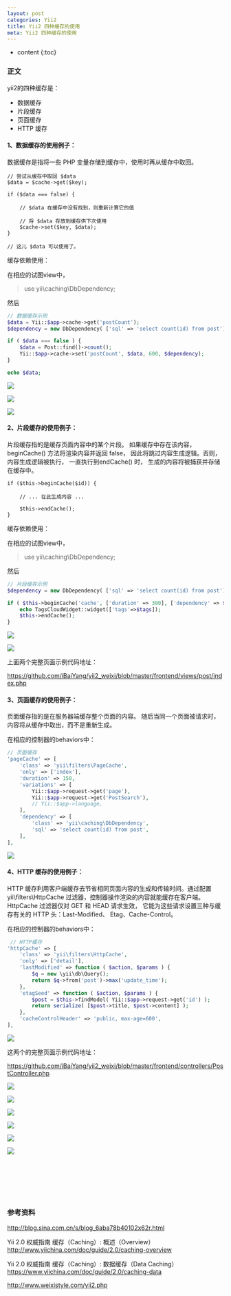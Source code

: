 ```yaml
---
layout: post
categories: Yii2
title: Yii2 四种缓存的使用 
meta: Yii2 四种缓存的使用 
---
```

* content
{:toc}

### 正文

yii2的四种缓存是：
* 数据缓存
* 片段缓存
* 页面缓存
* HTTP 缓存

#### 1、数据缓存的使用例子：

数据缓存是指将一些 PHP 变量存储到缓存中，使用时再从缓存中取回。

```
// 尝试从缓存中取回 $data 
$data = $cache->get($key);

if ($data === false) {

    // $data 在缓存中没有找到，则重新计算它的值

    // 将 $data 存放到缓存供下次使用
    $cache->set($key, $data);
}

// 这儿 $data 可以使用了。
```

缓存依赖使用：

在相应的试图view中，

>  use yii\caching\DbDependency; 

然后

```php
// 数据缓存示例
$data = Yii::$app->cache->get('postCount');
$dependency = new DbDependency( ['sql' => 'select count(id) from post'] );

if ( $data === false ) {
    $data = Post::find()->count();
    Yii::$app->cache->set('postCount', $data, 600, $dependency);
}

echo $data; 
```

![]({{site.baseurl}}/images/20200417/20200417132750.jpeg)

![]({{site.baseurl}}/images/20200417/20200417132751.jpeg)

![]({{site.baseurl}}/images/20200417/20200417132752.jpeg)

#### 2、片段缓存的使用例子：

片段缓存指的是缓存页面内容中的某个片段。 如果缓存中存在该内容，beginCache() 方法将渲染内容并返回 false， 
因此将跳过内容生成逻辑。否则，内容生成逻辑被执行， 一直执行到endCache() 时， 生成的内容将被捕获并存储在缓存中。

```
if ($this->beginCache($id)) {

    // ... 在此生成内容 ...

    $this->endCache();
}
```

缓存依赖使用：

在相应的试图view中，

>  use yii\caching\DbDependency; 

然后

```php
// 片段缓存示例
$dependency = new DbDependency( ['sql' => 'select count(id) from post'] );

if ( $this->beginCache('cache', ['duration' => 300], ['dependency' => $dependency]) ) {
    echo TagsCloudWidget::widget(['tags'=>$tags]);
    $this->endCache();
} 
```

![]({{site.baseurl}}/images/20200417/20200417132753.jpeg)

![]({{site.baseurl}}/images/20200417/20200417132754.jpeg)

上面两个完整页面示例代码地址：

<https://github.com/iBaiYang/yii2_weixi/blob/master/frontend/views/post/index.php>

#### 3、页面缓存的使用例子：

页面缓存指的是在服务器端缓存整个页面的内容。 随后当同一个页面被请求时，内容将从缓存中取出，而不是重新生成。

在相应的控制器的behaviors中：

```php
// 页面缓存
'pageCache' => [
    'class' => 'yii\filters\PageCache',
    'only' => ['index'],
    'duration' => 150,
    'variations' => [
        Yii::$app->request->get('page'),
        Yii::$app->request->get('PostSearch'),
        // Yii::$app->language,
    ],
    'dependency' => [
        'class' => 'yii\caching\DbDependency',
        'sql' => 'select count(id) from post',
    ],
], 
```

![]({{site.baseurl}}/images/20200417/20200417132755.jpeg)

#### 4、HTTP 缓存的使用例子：

HTTP 缓存利用客户端缓存去节省相同页面内容的生成和传输时间。通过配置 yii\filters\HttpCache 过滤器，控制器操作渲染的内容就能缓存在客户端。
HttpCache 过滤器仅对 GET 和 HEAD 请求生效， 它能为这些请求设置三种与缓存有关的 HTTP 头：Last-Modified、 Etag、Cache-Control。


在相应的控制器的behaviors中：

```php
 // HTTP缓存
'httpCache' => [
    'class' => 'yii\filters\HttpCache',
    'only' => ['detail'],
    'lastModified' => function ( $action, $params ) {
        $q = new \yii\db\Query();
        return $q->from('post')->max('update_time');
    },
    'etagSeed' => function ( $action, $params ) {
        $post = $this->findModel( Yii::$app->request->get('id') );
        return serialize( [$post->title, $post->content] );
    },
    'cacheControlHeader' => 'public, max-age=600',
], 
```

![]({{site.baseurl}}/images/20200417/20200417132756.jpeg)

这两个的完整页面示例代码地址：

<https://github.com/iBaiYang/yii2_weixi/blob/master/frontend/controllers/PostController.php>

![]({{site.baseurl}}/images/20200417/20200417132757.jpeg)

![]({{site.baseurl}}/images/20200417/20200417132758.jpeg)

![]({{site.baseurl}}/images/20200417/20200417132759.jpeg)

![]({{site.baseurl}}/images/20200417/20200417132760.jpeg)

![]({{site.baseurl}}/images/20200417/20200417132761.jpeg)

![]({{site.baseurl}}/images/20200417/20200417132762.jpeg)




<br/><br/><br/><br/><br/>
### 参考资料 

<http://blog.sina.com.cn/s/blog_6aba78b40102x62r.html>

Yii 2.0 权威指南 缓存（Caching）: 概述（Overview） <http://www.yiichina.com/doc/guide/2.0/caching-overview>

Yii 2.0 权威指南 缓存（Caching）: 数据缓存（Data Caching） <https://www.yiichina.com/doc/guide/2.0/caching-data>

<http://www.weixistyle.com/yii2.php>

